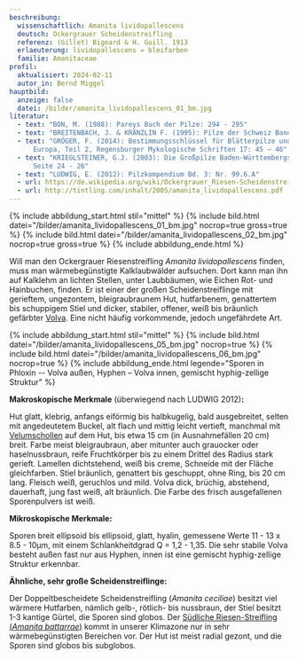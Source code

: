 ```yaml
---
beschreibung:
  wissenschaftlich: Amanita lividopallescens
  deutsch: Ockergrauer Scheidenstreifling
  referenz: (Gillet) Bigeard & H. Guill. 1913
  erlaeuterung: lividopallescens = bleifarben
  familie: Amanitaceae
profil:
  aktualisiert: 2024-02-11
  autor_in: Bernd Miggel
hauptbild:
  anzeige: false
  datei: /bilder/amanita_lividopallescens_01_bm.jpg
literatur:
  - text: "BON, M. (1988): Pareys Buch der Pilze: 294 - 295"
  - text: "BREITENBACH, J. & KRÄNZLIN F. (1995): Pilze der Schweiz Band 4, Nr. 140"
  - text: "GRÖGER, F. (2014): Bestimmungsschlüssel für Blätterpilze und Röhrlinge in
      Europa, Teil 2, Regensburger Mykologische Schriften 17: 45 – 46"
  - text: "KRIEGLSTEINER, G.J. (2003): Die Großpilze Baden-Württembergs, Band 4,
      Seite 24 - 26"
  - text: "LUDWIG, E. (2012): Pilzkompendium Bd. 3: Nr. 99.6.A"
  - url: https://de.wikipedia.org/wiki/Ockergrauer_Riesen-Scheidenstreifling
  - url: http://tintling.com/inhalt/2005/amanita_lividopallescens.pdf
---
```

{% include abbildung_start.html stil="mittel" %}
{% include bild.html datei="/bilder/amanita_lividopallescens_01_bm.jpg" nocrop=true gross=true %}
{% include bild.html datei="/bilder/amanita_lividopallescens_02_bm.jpg" nocrop=true gross=true %}
{% include abbildung_ende.html %}

Will man den Ockergrauer Riesenstreifling *Amanita lividopallescens* finden, muss man wärmebegünstigte Kalklaubwälder aufsuchen. Dort kann man ihn auf Kalklehm an lichten Stellen, unter Laubbäumen, wie Eichen Rot- und Hainbuchen, finden. Er ist einer der großen Scheidenstreiflinge mit gerieftem, ungezontem, bleigraubraunem Hut, hutfarbenem, genattertem bis schuppigem Stiel und dicker, stabiler, offener, weiß bis bräunlich gefärbter [Volva](Volva "Glossar"). Eine nicht häufig vorkommende, jedoch ungefährdete Art.

{% include abbildung_start.html stil="mittel" %}
{% include bild.html datei="/bilder/amanita_lividopallescens_05_bm.jpg" nocrop=true %}
{% include bild.html datei="/bilder/amanita_lividopallescens_06_bm.jpg" nocrop=true %}
{% include abbildung_ende.html legende="Sporen in Phloxin -- Volva außen, Hyphen – Volva innen, gemischt hyphig-zellige Struktur" %}

**Makroskopische Merkmale** (überwiegend nach LUDWIG 2012)**:**

Hut glatt, klebrig, anfangs eiförmig bis halbkugelig, bald ausgebreitet, selten mit angedeutetem Buckel, alt flach und mittig leicht vertieft, manchmal mit [Velumschollen](Velum "Glossar") auf dem Hut, bis etwa 15 cm (in Ausnahmefällen 20 cm) breit. Farbe meist bleigraubraun, aber mitunter auch grauocker oder haselnussbraun, reife Fruchtkörper bis zu einem Drittel des Radius stark gerieft. Lamellen dichtstehend, weiß bis creme, Schneide mit der Fläche gleichfarben. Stiel bräunlich, genattert bis geschuppt, ohne Ring, bis 20 cm lang. Fleisch weiß, geruchlos und mild. Volva dick, brüchig, abstehend, dauerhaft, jung fast weiß, alt bräunlich. Die Farbe des frisch ausgefallenen Sporenpulvers ist weiß.

**Mikroskopische Merkmale:**

Sporen breit ellipsoid bis ellipsoid, glatt, hyalin, gemessene Werte 11 - 13 x 8.5 - 10µm, mit einem Schlankheitdgrad Q = 1,2 - 1,35. Die sehr stabile Volva besteht außen fast nur aus Hyphen, innen ist eine gemischt hyphig-zellige Struktur erkennbar.

**Ähnliche, sehr große Scheidenstreiflinge:**

Der Doppeltbescheidete Scheidenstreifling (*Amanita ceciliae*) besitzt viel wärmere Hutfarben, nämlich gelb-, rötlich- bis nussbraun, der Stiel besitzt 1-3 kantige Gürtel, die Sporen sind globos.
Der [Südliche Riesen-Streifling (*Amanita battarrae*)](/pilze/amanita-battarrae-südlicher-scheidenstreifling) kommt in unserer Klimazone nur in sehr wärmebegünstigten Bereichen vor. Der Hut ist meist radial gezont, und die Sporen sind globos bis subglobos.